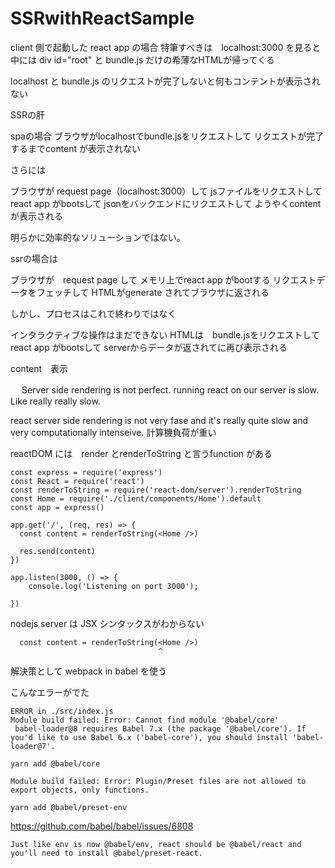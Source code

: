 # SSRwithReactSample


client 側で起動した react app の場合
特筆すべきは　localhost:3000 を見ると
中には div id="root" と  bundle.js  だけの希薄なHTMLが帰ってくる

localhost と
bundle.js のリクエストが完了しないと何もコンテントが表示されない
 
SSRの肝

spaの場合
ブラウザがlocalhostでbundle.jsをリクエストして
リクエストが完了するまでcontent が表示されない

さらには

ブラウザが request page（localhost:3000）して
jsファイルをリクエストして
react app がbootsして jsonをバックエンドにリクエストして
ようやくcontentが表示される

明らかに効率的なソリューションではない。

ssrの場合は

ブラウザが　request page して
メモリ上でreact app がbootする
リクエストデータをフェッチして
HTMLがgenerate されてブラウザに返される

しかし、プロセスはこれで終わりではなく

インタラクティブな操作はまだできない
HTMLは　bundle.jsをリクエストして react app がbootsして
serverからデータが返されてに再び表示される




content　表示

　
Server side rendering is not perfect.
running react on our server is slow. Like really really slow.

react server side rendering is not very fase and it's really quite slow and very computationally intenseive. 計算機負荷が重い


reactDOM には　render とrenderToString と言うfunction がある


```
const express = require('express')
const React = require('react')
const renderToString = require('react-dom/server').renderToString
const Home = require('./client/components/Home').default
const app = express() 

app.get('/', (req, res) => {
  const content = renderToString(<Home />)

  res.send(content)
})

app.listen(3000, () => {
    console.log('Listening on port 3000');
    
})
```

nodejs server は JSX シンタックスがわからない

```
  const content = renderToString(<Home />)
                                 ^
```

解決策として webpack in babel を使う

こんなエラーがでた
```
ERROR in ./src/index.js
Module build failed: Error: Cannot find module '@babel/core'
 babel-loader@8 requires Babel 7.x (the package '@babel/core'). If you'd like to use Babel 6.x ('babel-core'), you should install 'babel-loader@7'.
```

`yarn add @babel/core`

```
Module build failed: Error: Plugin/Preset files are not allowed to export objects, only functions.
```

`yarn add @babel/preset-env`


https://github.com/babel/babel/issues/6808
```
Just like env is now @babel/env, react should be @babel/react and you'll need to install @babel/preset-react.
```
